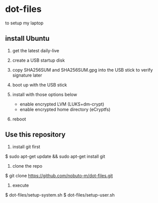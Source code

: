 dot-files
=========

to setup my laptop

## install Ubuntu

1. get the latest daily-live

1. create a USB startup disk

1. copy SHA256SUM and SHA256SUM.gpg into the USB stick to verify signature later 

1. boot up with the USB stick

1. install with those options below
   * enable encrypted LVM (LUKS+dm-crypt)
   * enable encrypted home directory (eCryptfs)

1. reboot

## Use this repository

1. install git first

$ sudo apt-get update && sudo apt-get install git

1. clone the repo

$ git clone https://github.com/nobuto-m/dot-files.git

1. execute

$ dot-files/setup-system.sh
$ dot-files/setup-user.sh
